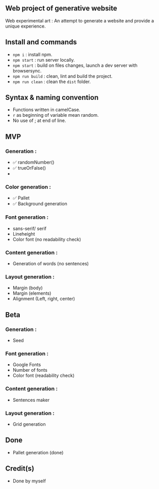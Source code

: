 
## Web project of generative website
Web experimental art :
An attempt to generate a website and provide a unique experience.

## Install and commands
- `npm i` : install npm.
- `npm start` : run server locally.
- `npm start` : build on files changes, launch a dev server with browsersync.
- `npm run build` : clean, lint and build the project.
- `npm run clean` : clean the `dist` folder.


## Syntax & naming convention
- Functions written in camelCase.
- `r` as beginning of variable mean random.
- No use of ; at end of line.
 
## MVP 

### Generation :
- ✅ randomNumber()
- ✅ trueOrFalse()
- 


### Color generation : 
- ✅ Pallet 
- ✅ Background generation 


### Font generation :
- sans-serif/ serif
- Lineheight
- Color font (no readability check)

### Content generation : 
- Generation of words (no sentences)

### Layout generation : 
- Margin (body)
- Margin (elements)
- Alignment (Left, right, center)



## Beta 

### Generation : 
- Seed 

### Font generation :
- Google Fonts
- Number of fonts
- Color font (readability check)


### Content generation : 
- Sentences maker 

### Layout generation : 
- Grid generation



## Done
- Pallet generation (done)

## Credit(s)
- Done by myself 